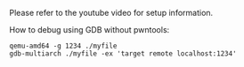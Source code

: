 Please refer to the youtube video for setup information.

How to debug using GDB without pwntools:
```
qemu-amd64 -g 1234 ./myfile
gdb-multiarch ./myfile -ex 'target remote localhost:1234'
```
